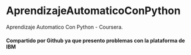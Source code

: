 # AprendizajeAutomaticoConPython
Aprendizaje Automatico Con Python - Coursera. 
#### Compartido por Github ya que presento problemas con la plataforma de IBM
